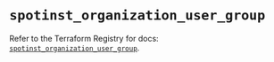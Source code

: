 # `spotinst_organization_user_group`

Refer to the Terraform Registry for docs: [`spotinst_organization_user_group`](https://registry.terraform.io/providers/spotinst/spotinst/1.228.0/docs/resources/organization_user_group).
